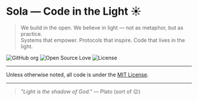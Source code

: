 # Sola — Code in the Light ☀️

> We build in the open. We believe in light — not as metaphor, but as practice.  
> Systems that empower. Protocols that inspire. Code that lives in the light.

![GitHub org](https://img.shields.io/badge/org-Sola-blue?style=flat-square)
![Open Source Love](https://img.shields.io/badge/Open%20Source-%E2%9D%A4-red?style=flat-square)
![License](https://img.shields.io/github/license/sola-hq/.github?style=flat-square)

---

Unless otherwise noted, all code is under the [MIT License](./LICENSE).

---

> *"Light is the shadow of God."* — Plato (sort of 😉)
